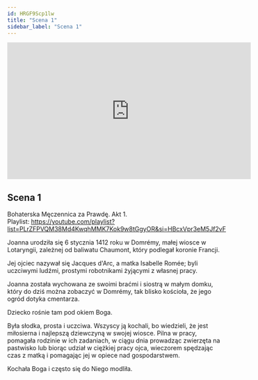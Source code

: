 ```yaml
---
id: HRGF9Scp1lw
title: "Scena 1"
sidebar_label: "Scena 1"
---
```


<div class="video-float-container">
  <iframe
    width="560"
    height="315"
    src="https://www.youtube.com/embed/HRGF9Scp1lw"
    title="YouTube video player"
    frameborder="0"
    allow="accelerometer; autoplay; clipboard-write; encrypted-media; gyroscope; picture-in-picture; web-share"
    referrerpolicy="strict-origin-when-cross-origin"
    allowfullscreen
  ></iframe>
</div>

## Scena 1

Bohaterska Męczennica za Prawdę. Akt 1.  
Playlist: https://youtube.com/playlist?list=PLrZFPVQM38Md4KwqhMMK7Kok9w8tGgyOR&si=HBcxVpr3eM5Jf2vF

Joanna urodziła się 6 stycznia 1412 roku w Domrémy, małej wiosce w Lotaryngii, zależnej od baliwatu Chaumont, który podlegał koronie Francji.

Jej ojciec nazywał się Jacques d'Arc, a matka Isabelle Romée; byli uczciwymi ludźmi, prostymi robotnikami żyjącymi z własnej pracy.

Joanna została wychowana ze swoimi braćmi i siostrą w małym domku, który do dziś można zobaczyć w Domrémy, tak blisko kościoła, że jego ogród dotyka cmentarza.

Dziecko rośnie tam pod okiem Boga.

Była słodka, prosta i uczciwa. Wszyscy ją kochali, bo wiedzieli, że jest miłosierna i najlepszą dziewczyną w swojej wiosce. Pilna w pracy, pomagała rodzinie w ich zadaniach, w ciągu dnia prowadząc zwierzęta na pastwisko lub biorąc udział w ciężkiej pracy ojca, wieczorem spędzając czas z matką i pomagając jej w opiece nad gospodarstwem.

Kochała Boga i często się do Niego modliła.
